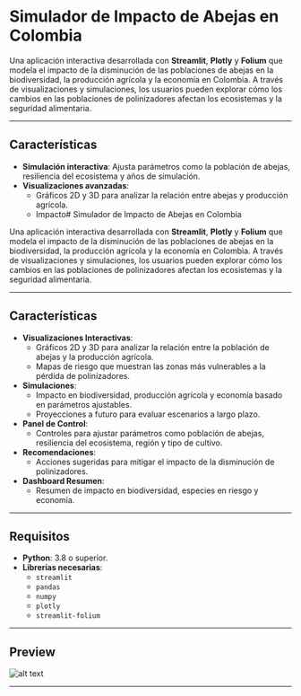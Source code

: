 # Simulador de Impacto de Abejas en Colombia

Una aplicación interactiva desarrollada con **Streamlit**, **Plotly** y **Folium** que modela el impacto de la disminución de las poblaciones de abejas en la biodiversidad, la producción agrícola y la economía en Colombia. A través de visualizaciones y simulaciones, los usuarios pueden explorar cómo los cambios en las poblaciones de polinizadores afectan los ecosistemas y la seguridad alimentaria.

---

## Características

- **Simulación interactiva**: Ajusta parámetros como la población de abejas, resiliencia del ecosistema y años de simulación.
- **Visualizaciones avanzadas**:
  - Gráficos 2D y 3D para analizar la relación entre abejas y producción agrícola.
  - Impacto# Simulador de Impacto de Abejas en Colombia

Una aplicación interactiva desarrollada con **Streamlit**, **Plotly** y **Folium** que modela el impacto de la disminución de las poblaciones de abejas en la biodiversidad, la producción agrícola y la economía en Colombia. A través de visualizaciones y simulaciones, los usuarios pueden explorar cómo los cambios en las poblaciones de polinizadores afectan los ecosistemas y la seguridad alimentaria.

---
## Características

- **Visualizaciones Interactivas**:
  - Gráficos 2D y 3D para analizar la relación entre la población de abejas y la producción agrícola.
  - Mapas de riesgo que muestran las zonas más vulnerables a la pérdida de polinizadores.
- **Simulaciones**:
  - Impacto en biodiversidad, producción agrícola y economía basado en parámetros ajustables.
  - Proyecciones a futuro para evaluar escenarios a largo plazo.
- **Panel de Control**:
  - Controles para ajustar parámetros como población de abejas, resiliencia del ecosistema, región y tipo de cultivo.
- **Recomendaciones**:
  - Acciones sugeridas para mitigar el impacto de la disminución de polinizadores.
- **Dashboard Resumen**:
  - Resumen de impacto en biodiversidad, especies en riesgo y economía.

---

## Requisitos

- **Python**: 3.8 o superior.
- **Librerías necesarias**:
  - `streamlit`
  - `pandas`
  - `numpy`
  - `plotly`
  - `streamlit-folium`

---
## Preview 

![alt text](image-1.png)

---

